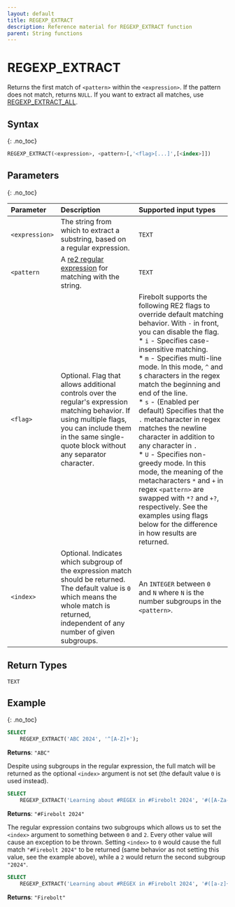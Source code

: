 ```yaml
---
layout: default
title: REGEXP_EXTRACT
description: Reference material for REGEXP_EXTRACT function
parent: String functions
---
```



# REGEXP_EXTRACT
 
Returns the first match of `<pattern>` within the `<expression>`. If the pattern does not match, returns `NULL`. If you want to extract all matches, use [REGEXP_EXTRACT_ALL](./regexp-extract-all.md).

## Syntax
{: .no_toc}

```sql
REGEXP_EXTRACT(<expression>, <pattern>[,'<flag>[...]',[<index>]])
```

## Parameters 
{: .no_toc}

| Parameter   | Description |Supported input types |
| :----------- | :----------------------------------------- | :---------------------|
| `<expression>`  | The string from which to extract a substring, based on a regular expression. | `TEXT` |
| `<pattern` | A [re2 regular expression](https://github.com/google/re2/wiki/Syntax) for matching with the string. | `TEXT` | 
| `<flag>` | Optional. Flag that allows additional controls over the regular's expression matching behavior. If using multiple flags, you can include them in the same single-quote block without any separator character. | Firebolt supports the following RE2 flags to override default matching behavior. With `-` in front, you can disable the flag.<br>* `i` - Specifies case-insensitive matching.<br>* `m` - Specifies multi-line mode. In this mode, `^` and `$` characters in the regex match the beginning and end of the line.<br>* `s` - (Enabled per default) Specifies that the `.` metacharacter in regex matches the newline character in addition to any character in `.`<br>* `U` - Specifies non-greedy mode. In this mode, the meaning of the metacharacters `*` and `+` in regex `<pattern>` are swapped with `*?` and `+?`, respectively. See the examples using flags below for the difference in how results are returned. |
| `<index>`| Optional. Indicates which subgroup of the expression match should be returned. The default value is `0` which means the whole match is returned, independent of any number of given subgroups. | An `INTEGER` between `0` and `N` where `N` is the number subgroups in the `<pattern>`.|

## Return Types
`TEXT`

## Example
{: .no_toc}

```sql
SELECT
	REGEXP_EXTRACT('ABC 2024', '^[A-Z]+');
```
**Returns**: `"ABC"`

Despite using subgroups in the regular expression, the full match will be returned as the optional `<index>` argument is not set (the default value `0` is used instead).

```sql
SELECT
	REGEXP_EXTRACT('Learning about #REGEX in #Firebolt 2024', '#([A-Za-z]+) (\d+)');
```
**Returns**: `"#Firebolt 2024"`

The regular expression contains two subgroups which allows us to set the `<index>` argument to something between `0` and `2`. Every other value will cause an exception to be thrown. Setting `<index>` to `0` would cause the full match `"#Firebolt 2024"` to be returned (same behavior as not setting this value, see the example above), while a `2` would return the second subgroup `"2024"`.

```sql
SELECT
	REGEXP_EXTRACT('Learning about #REGEX in #Firebolt 2024', '#([a-z]+) (\d+)', 'i', 1);
```
**Returns**: `"Firebolt"`
